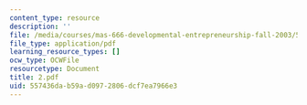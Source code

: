 ```yaml
---
content_type: resource
description: ''
file: /media/courses/mas-666-developmental-entrepreneurship-fall-2003/557436dab59ad0972806dcf7ea7966e3_2.pdf
file_type: application/pdf
learning_resource_types: []
ocw_type: OCWFile
resourcetype: Document
title: 2.pdf
uid: 557436da-b59a-d097-2806-dcf7ea7966e3
---
```

